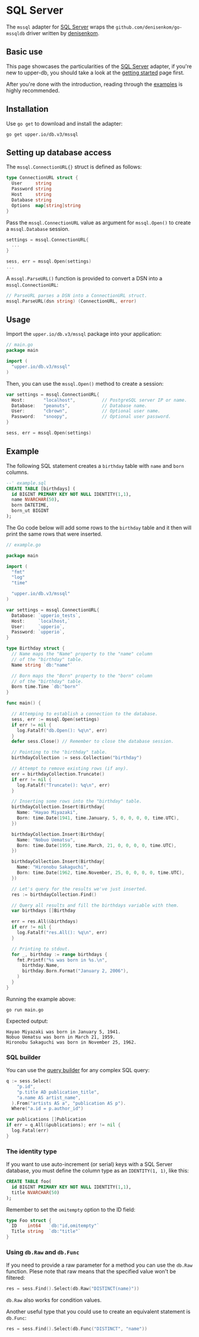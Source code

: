 # SQL Server

The `mssql` adapter for [SQL Server][2] wraps the `github.com/denisenkom/go-mssqldb`
driver written by [denisenkom][1].

## Basic use

This page showcases the particularities of the [SQL Server][2] adapter, if
you're new to upper-db, you should take a look at the [getting started][3] page
first.

After you're done with the introduction, reading through the [examples][4] is
highly recommended.

## Installation

Use `go get` to download and install the adapter:

```
go get upper.io/db.v3/mssql
```

## Setting up database access

The `mssql.ConnectionURL{}` struct is defined as follows:

```go
type ConnectionURL struct {
  User     string
  Password string
  Host     string
  Database string
  Options  map[string]string
}
```

Pass the `mssql.ConnectionURL` value as argument for `mssql.Open()`
to create a `mssql.Database` session.

```go
settings = mssql.ConnectionURL{
  ...
}

sess, err = mssql.Open(settings)
...
```

A `mssql.ParseURL()` function is provided to convert a DSN into a
`mssql.ConnectionURL`:

```go
// ParseURL parses a DSN into a ConnectionURL struct.
mssql.ParseURL(dsn string) (ConnectionURL, error)
```

## Usage

Import the `upper.io/db.v3/mssql` package into your application:

```go
// main.go
package main

import (
  "upper.io/db.v3/mssql"
)
```

Then, you can use the `mssql.Open()` method to create a session:

```go
var settings = mssql.ConnectionURL{
  Host:       "localhost",          // PostgreSQL server IP or name.
  Database:   "peanuts",            // Database name.
  User:       "cbrown",             // Optional user name.
  Password:   "snoopy",             // Optional user password.
}

sess, err = mssql.Open(settings)
```

## Example

The following SQL statement creates a `birthday` table with `name` and `born`
columns.

```sql
--' example.sql
CREATE TABLE [birthdays] (
  id BIGINT PRIMARY KEY NOT NULL IDENTITY(1,1),
  name NVARCHAR(50),
  born DATETIME,
  born_ut BIGINT
);
```

The Go code below will add some rows to the `birthday` table and it then will
print the same rows that were inserted.

```go
// example.go

package main

import (
  "fmt"
  "log"
  "time"

  "upper.io/db.v3/mssql"
)

var settings = mssql.ConnectionURL{
  Database: `upperio_tests`,
  Host:     `localhost,`
  User:     `upperio`,
  Password: `upperio`,
}

type Birthday struct {
  // Name maps the "Name" property to the "name" column
  // of the "birthday" table.
  Name string `db:"name"`

  // Born maps the "Born" property to the "born" column
  // of the "birthday" table.
  Born time.Time `db:"born"`
}

func main() {

  // Attemping to establish a connection to the database.
  sess, err := mssql.Open(settings)
  if err != nil {
    log.Fatalf("db.Open(): %q\n", err)
  }
  defer sess.Close() // Remember to close the database session.

  // Pointing to the "birthday" table.
  birthdayCollection := sess.Collection("birthday")

  // Attempt to remove existing rows (if any).
  err = birthdayCollection.Truncate()
  if err != nil {
    log.Fatalf("Truncate(): %q\n", err)
  }

  // Inserting some rows into the "birthday" table.
  birthdayCollection.Insert(Birthday{
    Name: "Hayao Miyazaki",
    Born: time.Date(1941, time.January, 5, 0, 0, 0, 0, time.UTC),
  })

  birthdayCollection.Insert(Birthday{
    Name: "Nobuo Uematsu",
    Born: time.Date(1959, time.March, 21, 0, 0, 0, 0, time.UTC),
  })

  birthdayCollection.Insert(Birthday{
    Name: "Hironobu Sakaguchi",
    Born: time.Date(1962, time.November, 25, 0, 0, 0, 0, time.UTC),
  })

  // Let's query for the results we've just inserted.
  res := birthdayCollection.Find()

  // Query all results and fill the birthdays variable with them.
  var birthdays []Birthday

  err = res.All(&birthdays)
  if err != nil {
    log.Fatalf("res.All(): %q\n", err)
  }

  // Printing to stdout.
  for _, birthday := range birthdays {
    fmt.Printf("%s was born in %s.\n",
      birthday.Name,
      birthday.Born.Format("January 2, 2006"),
    )
  }
}
```

Running the example above:

```
go run main.go
```

Expected output:

```
Hayao Miyazaki was born in January 5, 1941.
Nobuo Uematsu was born in March 21, 1959.
Hironobu Sakaguchi was born in November 25, 1962.
```

### SQL builder

You can use the [query builder](../lib/sqlbuilder/index.md) for any complex SQL query:

```go
q := sess.Select(
    "p.id",
    "p.title AD publication_title",
    "a.name AS artist_name",
  ).From("artists AS a", "publication AS p").
  Where("a.id = p.author_id")

var publications []Publication
if err = q.All(&publications); err != nil {
  log.Fatal(err)
}
```

### The identity type

If you want to use auto-increment (or serial) keys with a SQL Server database,
you must define the column type as an `IDENTITY(1, 1)`, like this:

```sql
CREATE TABLE foo(
  id BIGINT PRIMARY KEY NOT NULL IDENTITY(1,1),
  title NVARCHAR(50)
);
```

Remember to set the `omitempty` option to the ID field:

```go
type Foo struct {
  ID    int64   `db:"id,omitempty"`
  Title string  `db:"title"`
}
```

### Using `db.Raw` and `db.Func`

If you need to provide a raw parameter for a method you can use the `db.Raw`
function. Plese note that raw means that the specified value won't be filtered:

```go
res = sess.Find().Select(db.Raw("DISTINCT(name)"))
```

`db.Raw` also works for condition values.

Another useful type that you could use to create an equivalent statement is
`db.Func`:

```go
res = sess.Find().Select(db.Func("DISTINCT", "name"))
```

[1]: https://github.com/denisenkom
[2]: https://www.microsoft.com/en-us/sql-server/sql-server-2016
[3]: ../getting-started/index.md
[4]: ../examples/index.md
